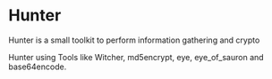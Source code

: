 # Hunter
Hunter is a small toolkit to perform information gathering and crypto


Hunter using Tools like Witcher, md5encrypt, eye, eye_of_sauron and base64encode.
